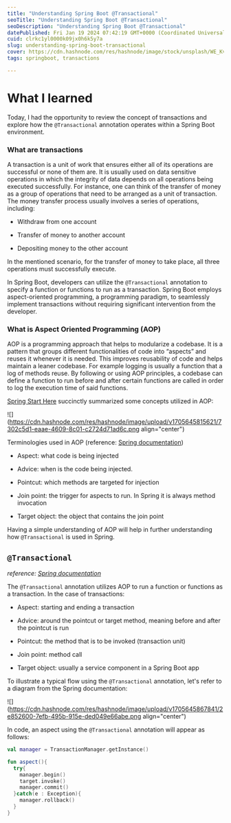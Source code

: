 ```yaml
---
title: "Understanding Spring Boot @Transactional"
seoTitle: "Understanding Spring Boot @Transactional"
seoDescription: "Understanding Spring Boot @Transactional"
datePublished: Fri Jan 19 2024 07:42:19 GMT+0000 (Coordinated Universal Time)
cuid: clrkc1yl0000k09jx0h6k5y7a
slug: understanding-spring-boot-transactional
cover: https://cdn.hashnode.com/res/hashnode/image/stock/unsplash/WE_Kv_ZB1l0/upload/96f26929b96f038c9ff4d397b7ab5f35.jpeg
tags: springboot, transactions

---
```


# What I learned

Today, I had the opportunity to review the concept of transactions and explore how the `@Transactional` annotation operates within a Spring Boot environment.

### What are transactions

A transaction is a unit of work that ensures either all of its operations are successful or none of them are. It is usually used on data sensitive operations in which the integrity of data depends on all operations being executed successfully. For instance, one can think of the transfer of money as a group of operations that need to be arranged as a unit of transaction. The money transfer process usually involves a series of operations, including:

* Withdraw from one account
    
* Transfer of money to another account
    
* Depositing money to the other account
    

In the mentioned scenario, for the transfer of money to take place, all three operations must successfully execute.

In Spring Boot, developers can utilize the `@Transactional` annotation to specify a function or functions to run as a transaction. Spring Boot employs aspect-oriented programming, a programming paradigm, to seamlessly implement transactions without requiring significant intervention from the developer.

### What is Aspect Oriented Programming (AOP)

AOP is a programming approach that helps to modularize a codebase. It is a pattern that groups different functionalities of code into “aspects” and reuses it whenever it is needed. This improves reusability of code and helps maintain a leaner codebase. For example logging is usually a function that a log of methods reuse. By following or using AOP principles, a codebase can define a function to run before and after certain functions are called in order to log the execution time of said functions.

[Spring Start Here](https://www.manning.com/books/spring-start-here?ar=true&lpse=A) succinctly summarized some concepts utilized in AOP:

![](https://cdn.hashnode.com/res/hashnode/image/upload/v1705645815621/7302c5d1-eaae-4609-8c01-c2724d71ad6c.png align="center")

Terminologies used in AOP (reference: [Spring documentation](https://docs.spring.io/spring-framework/reference/core/aop/introduction-defn.html))

* Aspect: what code is being injected
    
* Advice: when is the code being injected.
    
* Pointcut: which methods are targeted for injection
    
* Join point: the trigger for aspects to run. In Spring it is always method invocation
    
* Target object: the object that contains the join point
    

Having a simple understanding of AOP will help in further understanding how `@Transactional` is used in Spring.

## `@Transactional`

*reference:* [*Spring documentation*](https://docs.spring.io/spring-framework/reference/data-access/transaction.html)

The `@Transactional` annotation utilizes AOP to run a function or functions as a transaction. In the case of transactions:

* Aspect: starting and ending a transaction
    
* Advice: around the pointcut or target method, meaning before and after the pointcut is run
    
* Pointcut: the method that is to be invoked (transaction unit)
    
* Join point: method call
    
* Target object: usually a service component in a Spring Boot app
    

To illustrate a typical flow using the `@Transactional` annotation, let's refer to a diagram from the Spring documentation:

![](https://cdn.hashnode.com/res/hashnode/image/upload/v1705645867841/2e852600-7efb-495b-915e-ded049e66abe.png align="center")

In code, an aspect using the `@Transactional` annotation will appear as follows:

```kotlin
val manager = TransactionManager.getInstance()

fun aspect(){
  try{
    manager.begin()
    target.invoke()
    manager.commit()
  }catch(e : Exception){
    manager.rollback()
  }
}
```
